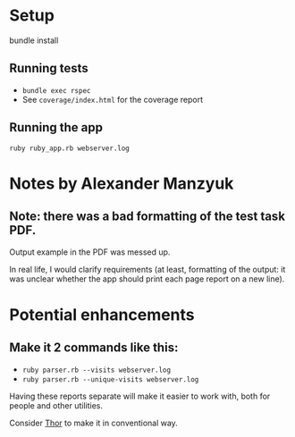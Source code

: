 # Setup
bundle install
## Running tests
* `bundle exec rspec`
* See `coverage/index.html` for the coverage report

## Running the app
`ruby ruby_app.rb webserver.log`

# Notes by Alexander Manzyuk
## Note: there was a bad formatting of the test task PDF.
Output example in the PDF was messed up.

In real life, I would clarify requirements (at least, formatting of the output: it was unclear whether the app should print each page report on a new line).

# Potential enhancements

## Make it 2 commands like this:

* `ruby parser.rb --visits webserver.log`
* `ruby parser.rb --unique-visits webserver.log`

Having these reports separate will make it easier to work with, both for people and other utilities.

Consider [Thor](https://github.com/erikhuda/thor) to make it in conventional way.
